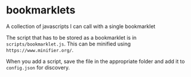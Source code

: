 # bookmarklets
A collection of javascripts I can call with a single bookmarklet

The script that has to be stored as a bookmarklet is in `scripts/bookmarklet.js`. This can be minified using `https://www.minifier.org/`. 

When you add a script, save the file in the appropriate folder and add it to `config.json` for discovery.

